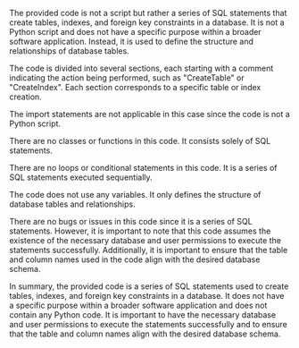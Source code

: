 The provided code is not a script but rather a series of SQL statements that create tables, indexes, and foreign key constraints in a database. It is not a Python script and does not have a specific purpose within a broader software application. Instead, it is used to define the structure and relationships of database tables.

The code is divided into several sections, each starting with a comment indicating the action being performed, such as "CreateTable" or "CreateIndex". Each section corresponds to a specific table or index creation.

The import statements are not applicable in this case since the code is not a Python script.

There are no classes or functions in this code. It consists solely of SQL statements.

There are no loops or conditional statements in this code. It is a series of SQL statements executed sequentially.

The code does not use any variables. It only defines the structure of database tables and relationships.

There are no bugs or issues in this code since it is a series of SQL statements. However, it is important to note that this code assumes the existence of the necessary database and user permissions to execute the statements successfully. Additionally, it is important to ensure that the table and column names used in the code align with the desired database schema.

In summary, the provided code is a series of SQL statements used to create tables, indexes, and foreign key constraints in a database. It does not have a specific purpose within a broader software application and does not contain any Python code. It is important to have the necessary database and user permissions to execute the statements successfully and to ensure that the table and column names align with the desired database schema.